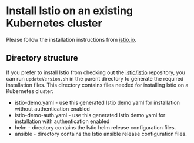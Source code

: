 # Install Istio on an existing Kubernetes cluster

Please follow the installation instructions from [istio.io](https://istio.io/docs/setup/kubernetes/quick-start.html).

## Directory structure

If you prefer to install Istio from checking out the [istio/istio](https://github.com/istio/istio) repository, you can run `updateVersion.sh` in the parent directory to generate the required installation files.  This directory contains files needed for installing Istio on a Kubernetes cluster:

* istio-demo.yaml - use this generated Istio demo yaml for installation without authentication enabled
* istio-demo-auth.yaml - use this generated Istio demo yaml for installation with authentication enabled
* helm - directory contains the Istio helm release configuration files. 
* ansible - directory contains the Istio ansible release configuration files.